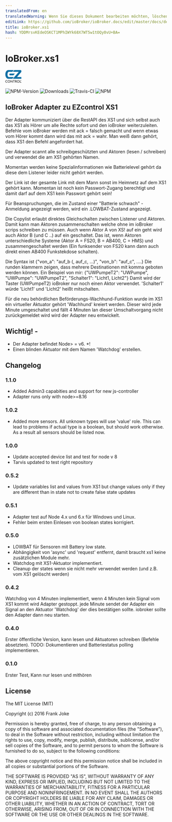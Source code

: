 ```yaml
---
translatedFrom: en
translatedWarning: Wenn Sie dieses Dokument bearbeiten möchten, löschen Sie bitte das Feld "translationsFrom". Andernfalls wird dieses Dokument automatisch erneut übersetzt
editLink: https://github.com/ioBroker/ioBroker.docs/edit/master/docs/de/adapterref/iobroker.xs1/README.md
title: ioBroker.xs1
hash: YDDMrsvKEdeOSKCT1MPhIWYk68X7WT5w1tOQy0vU+BA=
---
```

# IoBroker.xs1
![Logo](../../../en/adapterref/iobroker.xs1/admin/xs1.png)

![NPM-Version](http://img.shields.io/npm/v/iobroker.xs1.svg)
![Downloads](https://img.shields.io/npm/dm/iobroker.xs1.svg)
![Travis-CI](http://img.shields.io/travis/frankjoke/ioBroker.xs1/master.svg)
![NPM](https://nodei.co/npm/iobroker.xs1.png?downloads=true)

## IoBroker Adapter zu EZcontrol XS1
Der Adapter kommuniziert über die RestAPI des XS1 und sich selbst auch das XS1 als Hörer um alle Rechte sofort und den ioBroker weiterzuleiten.
Befehle vom ioBroker werden mit ack = falsch gemacht und wenn etwas vom Hörer kommt dann wird das mit ack = wahr. Man weiß dann gehört, dass XS1 den Befehl angefordert hat.

Der Adapter scannt alle schreibgeschützten und Aktoren (lesen / schreiben) und verwendet die am XS1 gehörten Namen.

Momentan werden keine Spezialinformationen wie Batterielevel gehört da diese dem Listener leider nicht gehört werden.

Der Link ist der gesamte Link mit dem Mann sonst im Heimnetz auf dem XS1 gehört kann.
Momentan ist noch kein Passwort-Zugang berechtigt und damit darf auf dem XS1 kein Passwort gehört sein!

  Für Beanspruchungen, die im Zustand einer "Batterie schwach" -Anmeldung angezeigt werden, wird ein .LOWBAT-Zustand angezeigt.

Die Copylist erlaubt direktes Gleichschalten zwischen Listener und Aktoren.
Damit kann man Aktoren zusammenschalten welche ohne im ioBroker scrips schreiben zu müssen.
Auch wenn Aktor A von XS! auf ein geht wird auch Aktor B (und C ..) auf ein geschaltet.
Das ist, wenn Aktoren unterschiedliche Systeme (Aktor A = FS20, B = AB400, C = HMS) und zusammengeschaltet werden (Ein funksender von FS20 kann dann auch direkt einen AB400 Funkstekdose schalten).

Die Syntax ist {"von_a": "auf_b (, auf_c, ...)", "von_b": "auf_c", ....} Die runden klammern zeigen, dass mehrere Destinationen mit komma geboten werden können.
Ein Beispiel von mir: {"UWPumpeT2": "UWPumpe", "UWPumpe": "UWPumpeT2", "Schalter1": "Licht1, Licht2"} Damit wird der Taster (UWPumpeT2) ioBroker nur noch einen Aktor verwendet.
'Schalter1' würde 'Licht1' und 'Licht2' heißt mitschalten.

Für die neu behördlichen Beförderungs-Wachhund-Funktion wurde im XS1 ein virtueller Aktuator gehört 'Wachhund' kreiert werden.
Dieser wird jede Minute umgeschaltet und fällt 4 Minuten lan dieser Umschaltvorgang nicht zurückgemeldet wird wird der Adapter neu entwickelt.

## Wichtig! -
* Der Adapter befindet Node> = v6. *!
* Einen blinden Aktuator mit dem Namen 'Watchdog' erstellen.

## Changelog

### 1.1.0

* Added Admin3 capabities and support for new js-controller
* Adapter runs only with node>=8.16

### 1.0.2

* Added more sensors. All unknown types will use 'value' role. This can lead to problems if actual type is a boolean, but should work otherwise. As a result all sensors should be listed now.

### 1.0.0

* Update accepted device list and test for node v 8
* Tarvis updated to test right repository

### 0.5.2

* Update variables list and values from XS1 but change values only if they are different than in state not to create false state updates

### 0.5.1
* Adapter test auf Node 4.x und 6.x für Windows und Linux.
* Fehler beim ersten Einlesen von boolean states korrigiert.

### 0.5.0 
* LOWBAT für Sensoren mit Battery low state.
* Abhängigkeit von 'async' und 'request' entfernt, damit braucht xs1 keine zusätzlichen Module mehr.
* Watchdog mit XS1-Aktuator implementiert.
* Cleanup der states wenn sie nicht mehr verwendet werden (und z.B. vom XS1 gelöscht werden)

### 0.4.2
  Watchdog von 4 Minuten implementiert, wenn 4 Minuten kein Signal vom XS1 kommt wird Adapter gestoppt.
  jede Minute sendet der Adapter ein Signal an den Aktuator 'Watchdog' der dies bestätigen sollte.
  iobroker sollte den Adapter dann neu starten.
 
### 0.4.0
  Erster öffentliche Version, kann lesen und Aktuatoren schreiben (Befehle absetzten).
  TODO: Dokumentieren und Batteriestatus polling implementieren.

### 0.1.0
  Erster Test, Kann nur lesen und mithören

## License
The MIT License (MIT)

Copyright (c) 2016 Frank Joke

Permission is hereby granted, free of charge, to any person obtaining a copy
of this software and associated documentation files (the "Software"), to deal
in the Software without restriction, including without limitation the rights
to use, copy, modify, merge, publish, distribute, sublicense, and/or sell
copies of the Software, and to permit persons to whom the Software is
furnished to do so, subject to the following conditions:

The above copyright notice and this permission notice shall be included in
all copies or substantial portions of the Software.

THE SOFTWARE IS PROVIDED "AS IS", WITHOUT WARRANTY OF ANY KIND, EXPRESS OR
IMPLIED, INCLUDING BUT NOT LIMITED TO THE WARRANTIES OF MERCHANTABILITY,
FITNESS FOR A PARTICULAR PURPOSE AND NONINFRINGEMENT. IN NO EVENT SHALL THE
AUTHORS OR COPYRIGHT HOLDERS BE LIABLE FOR ANY CLAIM, DAMAGES OR OTHER
LIABILITY, WHETHER IN AN ACTION OF CONTRACT, TORT OR OTHERWISE, ARISING FROM,
OUT OF OR IN CONNECTION WITH THE SOFTWARE OR THE USE OR OTHER DEALINGS IN
THE SOFTWARE.